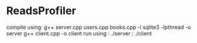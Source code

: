 # ReadsProfiler

compile using: g++ server.cpp users.cpp books.cpp -l sqlite3 -lpthread -o server
               g++ client.cpp -o client
run using    : ./server
             : ./client
